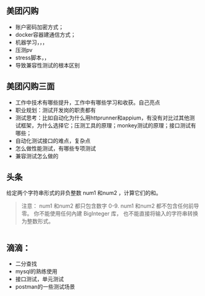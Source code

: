 ## 美团闪购

 - 账户密码加密方式；
 - docker容器建通信方式；
 - 机器学习，，，
 - 压测pv
 - stress脚本，，
 - 导致兼容性测试的根本区别
 
## 美团闪购三面

 - 工作中技术有哪些提升，工作中有哪些学习和收获。自己亮点
 - 职业规划：测试开发岗的职责都有
 - 测试思考：比如自动化为什么用httprunner和appium，有没有对比过其他测试框架，为什么选择它；压测工具的原理；monkey测试的原理；接口测试有哪些；
 - 自动化测试接口的难点，复杂点
 - 怎么做性能测试，有哪些专项测试
 - 兼容测试怎么做的
 
## 头条
给定两个字符串形式的非负整数 num1 和num2 ，计算它们的和。
> 注意：
num1 和num2 都只包含数字 0-9.
num1 和num2 都不包含任何前导零。
你不能使用任何內建 BigInteger 库， 也不能直接将输入的字符串转换为整数形式。
```ruby 

``` 
## 滴滴：
 - 二分查找
 - mysql的熟练使用
 - 接口测试，单元测试
 - postman的一些测试场景
